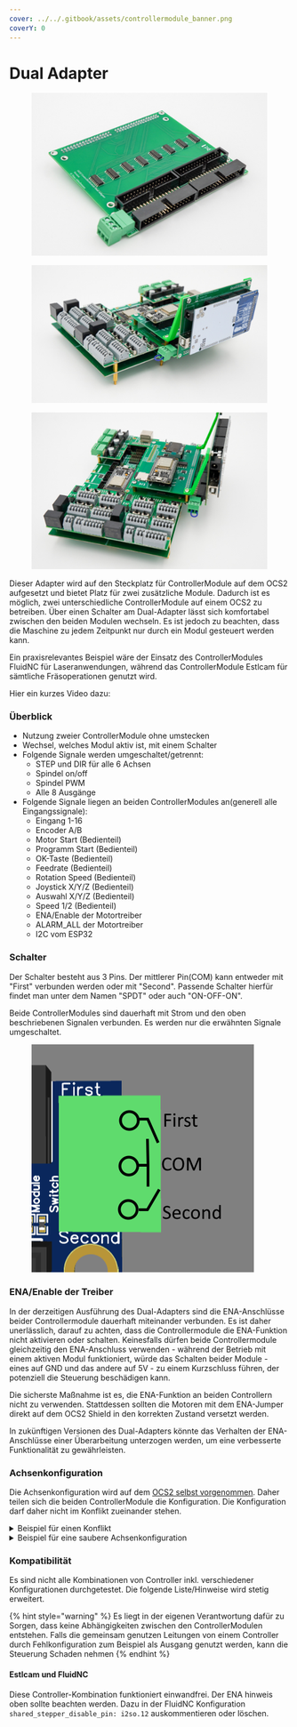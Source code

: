```yaml
---
cover: ../../.gitbook/assets/controllermodule_banner.png
coverY: 0
---
```


# Dual Adapter

<div>

<figure><img src="../../.gitbook/assets/ControllerModule Dual Adapter-5-500px.jpg" alt=""><figcaption></figcaption></figure>

 

<figure><img src="../../.gitbook/assets/ControllerModule Dual Adapter-500px.jpg" alt=""><figcaption></figcaption></figure>

 

<figure><img src="../../.gitbook/assets/ControllerModule Dual Adapter-2-500px.jpg" alt=""><figcaption></figcaption></figure>

</div>

Dieser Adapter wird auf den Steckplatz für ControllerModule auf dem OCS2 aufgesetzt und bietet Platz für zwei zusätzliche Module. Dadurch ist es möglich, zwei unterschiedliche ControllerModule auf einem OCS2 zu betreiben. Über einen Schalter am Dual-Adapter lässt sich komfortabel zwischen den beiden Modulen wechseln. Es ist jedoch zu beachten, dass die Maschine zu jedem Zeitpunkt nur durch ein Modul gesteuert werden kann.

Ein praxisrelevantes Beispiel wäre der Einsatz des ControllerModules FluidNC für Laseranwendungen, während das ControllerModule Estlcam für sämtliche Fräsoperationen genutzt wird.

Hier ein kurzes Video dazu:



### Überblick

* Nutzung zweier ControllerModule ohne umstecken
* Wechsel, welches Modul aktiv ist, mit einem Schalter
* Folgende Signale werden umgeschaltet/getrennt:
  * STEP und DIR für alle 6 Achsen
  * Spindel on/off
  * Spindel PWM
  * Alle 8 Ausgänge
* Folgende Signale liegen an beiden ControllerModules an(generell alle Eingangssignale):
  * Eingang 1-16
  * Encoder A/B
  * Motor Start (Bedienteil)
  * Programm Start (Bedienteil)
  * OK-Taste (Bedienteil)
  * Feedrate (Bedienteil)
  * Rotation Speed (Bedienteil)
  * Joystick X/Y/Z (Bedienteil)
  * Auswahl X/Y/Z (Bedienteil)
  * Speed 1/2 (Bedienteil)
  * ENA/Enable der Motortreiber
  * ALARM\_ALL der Motortreiber
  * I2C vom ESP32

### Schalter&#x20;

Der Schalter besteht aus 3 Pins. Der mittlerer Pin(COM) kann entweder mit "First" verbunden werden oder mit "Second". Passende Schalter hierfür findet man unter dem Namen "SPDT" oder auch "ON-OFF-ON".

Beide ControllerModules sind dauerhaft mit Strom und den oben beschriebenen Signalen verbunden. Es werden nur die erwähnten Signale umgeschaltet.

<figure><img src="../../.gitbook/assets/schalter_dual_adapter.png" alt=""><figcaption></figcaption></figure>

### ENA/Enable der Treiber

In der derzeitigen Ausführung des Dual-Adapters sind die ENA-Anschlüsse beider Controllermodule dauerhaft miteinander verbunden. Es ist daher unerlässlich, darauf zu achten, dass die Controllermodule die ENA-Funktion nicht aktivieren oder schalten. Keinesfalls dürfen beide Controllermodule gleichzeitig den ENA-Anschluss verwenden - während der Betrieb mit einem aktiven Modul funktioniert, würde das Schalten beider Module - eines auf GND und das andere auf 5V - zu einem Kurzschluss führen, der potenziell die Steuerung beschädigen kann.

Die sicherste Maßnahme ist es, die ENA-Funktion an beiden Controllern nicht zu verwenden. Stattdessen sollten die Motoren mit dem ENA-Jumper direkt auf dem OCS2 Shield in den korrekten Zustand versetzt werden.

In zukünftigen Versionen des Dual-Adapters könnte das Verhalten der ENA-Anschlüsse einer Überarbeitung unterzogen werden, um eine verbesserte Funktionalität zu gewährleisten.

### Achsenkonfiguration

Die Achsenkonfiguration wird auf dem [OCS2 selbst vorgenommen](../mainboard/anschluesse-jumper.md#achsenkonfiguration). Daher teilen sich die beiden ControllerModule die Konfiguration. Die Konfiguration darf daher nicht im Konflikt zueinander stehen.&#x20;

<details>

<summary>Beispiel für einen Konflikt</summary>

Szenario:

* MPCNC mit 2 Motoren für x-Achse, 2 Motoren für y-Achse und 1 Motor für z-Achse
* ControllerModule FluidNC und ControllerModule Estlcam am Dual Adapter angeschlossen
*

    | OCS2 Anschluss | Motor |
    | -------------- | ----- |
    | X              | X1    |
    | Y              | Y1    |
    | Z              | Z     |
    | A              | X2    |
    | B              | Y2    |

Die Achsenkonfiguration auf dem OCS2 muss für Estlcam bei diesem Anschluss so aussehen:

<img src="../../.gitbook/assets/image.png" alt="" data-size="original">

Bei FluidNC hätte man nun die Möglichkeit, alle Motoren einzeln anzusteuern und die Achsen über die Konfiguration miteinander zu verbinden. Das wird aber in diesem Szenario **nicht** funktionieren. Sobald FluidNC versucht den Motor der A-Achse einzeln anzusteuern, dreht der X-Motor sich mit, da dies ja oben die Jumper oben eingestellt wurde! Dies kann zu Schäden an der Maschine führen!

</details>

<details>

<summary>Beispiel für eine saubere Achsenkonfiguration</summary>

Szenario:

* MPCNC mit 2 Motoren für x-Achse, 2 Motoren für y-Achse, 1 Motor für z-Achse udn außerdem 1 Motor für eine Drehachse
* ControllerModule FluidNC und ControllerModule Estlcam am Dual Adapter angeschlossen
*

    | OCS2 Anschluss | Motor               |
    | -------------- | ------------------- |
    | X              | X1                  |
    | Y              | Y1                  |
    | Z              | Z                   |
    | A              | X2                  |
    | B              | Y2                  |
    | C              | Drehachse(4. Achse) |

Die Achsenkonfiguration auf dem OCS2 muss für Estlcam bei diesem Anschluss so aussehen:

<img src="../../.gitbook/assets/image.png" alt="" data-size="original">

Estlcam kann die 4. Achse nicht nutzen und daher bleibt die C-Achse frei.

Bei FluidNC kann diese jedoch genutzt werden. Außerdem darf für jede Achse nur ein Motor eingerichtet sein - gleichlaufende Motoren sind schließlich schon über die Achsenkonfiguration eingerichtet.

Hier ein möglicher Auszug aus einer FluidNC konfiguration:

```yaml
axes:
  x:
    motor0:
      stepstick:
        direction_pin: i2so.1
        step_pin: i2so.0

  y:
    motor0:
      stepstick:
        direction_pin: i2so.3
        step_pin: i2so.2

  z:
    motor0:
      stepstick:
        direction_pin: i2so.5
        step_pin: i2so.4

  a: 
    motor0:
      stepstick:
        direction_pin: i2so.11
        step_pin: i2so.10
```

</details>

### Kompatibilität

Es sind nicht alle Kombinationen von Controller inkl. verschiedener Konfigurationen durchgetestet. Die folgende Liste/Hinweise wird stetig erweitert.

{% hint style="warning" %}
Es liegt in der eigenen Verantwortung dafür zu Sorgen, dass keine Abhängigkeiten zwischen den ControllerModulen entstehen. Falls die gemeinsam genutzen Leitungen von einem Controller durch Fehlkonfiguration zum Beispiel als Ausgang genutzt werden, kann die Steuerung Schaden nehmen
{% endhint %}

#### Estlcam und FluidNC

Diese Controller-Kombination funktioniert einwandfrei. Der ENA hinweis oben sollte beachten werden. Dazu in der FluidNC Konfiguration `shared_stepper_disable_pin: i2so.12` auskommentieren oder löschen.
